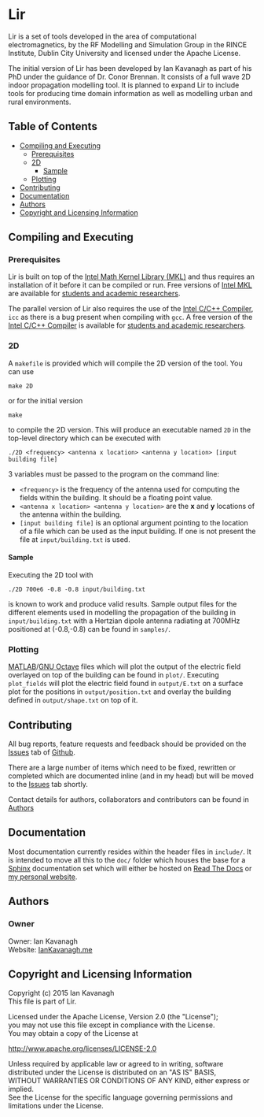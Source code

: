# Lir #

Lir is a set of tools developed in the area of computational electromagnetics, by the RF Modelling and Simulation Group in the RINCE Institute, Dublin City University and licensed under the Apache License.

The initial version of Lir has been developed by Ian Kavanagh as part of his PhD under the guidance of Dr. Conor Brennan. It consists of a full wave 2D indoor propagation modelling tool. It is planned to expand Lir to include tools for producing time domain information as well as modelling urban and rural environments.

## Table of Contents ##

- [Compiling and Executing](#compiling-and-executing)
    - [Prerequisites](#prerequisites)
    - [2D](#2d)
        - [Sample](#2d)
    - [Plotting](#plotting)
- [Contributing](#contributing)
- [Documentation](#documentation)
- [Authors](#authors)
- [Copyright and Licensing Information](#copyright-and-licensing-information)

## Compiling and Executing ##

### Prerequisites ###

Lir is built on top of the [Intel Math Kernel Library (MKL)][mkl] and thus requires an installation of it before it can be compiled or run. Free versions of [Intel MKL][mkl] are available for [students and academic researchers][intel-academic].

The parallel version of Lir also requires the use of the [Intel C/C++ Compiler][icc], `icc` as there is a bug present when compiling with `gcc`. A free version of the [Intel C/C++ Compiler][icc] is available for [students and academic researchers][intel-academic].

### 2D ###

A `makefile` is provided which will compile the 2D version of the tool. You can use

```
make 2D
```

or for the initial version

```
make
```

to compile the 2D version. This will produce an executable named `2D` in the top-level directory which can be executed with

```
./2D <frequency> <antenna x location> <antenna y location> [input building file]
```

3 variables must be passed to the program on the command line:
- `<frequency>` is the frequency of the antenna used for computing the fields within the building. It should be a floating point value.
- `<antenna x location> <antenna y location>` are the **x** and **y** locations of the antenna within the building.
- `[input building file]` is an optional argument pointing to the location of a file which can be used as the input building. If one is not present the file at `input/building.txt` is used.

#### Sample ####

Executing the 2D tool with

```
./2D 700e6 -0.8 -0.8 input/building.txt
```

is known to work and produce valid results. Sample output files for the different elements used in modelling the propagation of the building in `input/building.txt` with a Hertzian dipole antenna radiating at 700MHz positioned at (-0.8,-0.8) can be found in `samples/`.

### Plotting ###

[MATLAB](https://uk.mathworks.com/products/matlab/)/[GNU Octave](https://www.gnu.org/software/octave/) files which will plot the output of the electric field overlayed on top of the building can be found in `plot/`. Executing `plot_fields` will plot the electric field found in `output/E.txt` on a surface plot for the positions in `output/position.txt` and overlay the building defined in `output/shape.txt` on top of it.

## Contributing ##

All bug reports, feature requests and feedback should be provided on the [Issues](https://github.com/IKavanagh/Lir/issues) tab of [Github](https://github.com/IKavanagh/Lir/issues).

There are a large number of items which need to be fixed, rewritten or completed which are documented inline (and in my head) but will be moved to the [Issues](https://github.com/IKavanagh/Lir/issues) tab shortly.

Contact details for authors, collaborators and contributors can be found in [Authors](#authors)

## Documentation ##

Most documentation currently resides within the header files in `include/`. It is intended to move all this to the `doc/` folder which houses the base for a [Sphinx](http://sphinx-doc.org/) documentation set which will either be hosted on [Read The Docs](https://readthedocs.org/) or [my personal website](https://iankavanagh.me).

## Authors ##

### Owner ###
Owner: Ian Kavanagh  
Website: [IanKavanagh.me](https://iankavanagh.me)

## Copyright and Licensing Information ##

Copyright (c) 2015 Ian Kavanagh  
This file is part of Lir.

Licensed under the Apache License, Version 2.0 (the "License");  
you may not use this file except in compliance with the License.  
You may obtain a copy of the License at  

   http://www.apache.org/licenses/LICENSE-2.0

Unless required by applicable law or agreed to in writing, software  
distributed under the License is distributed on an "AS IS" BASIS,  
WITHOUT WARRANTIES OR CONDITIONS OF ANY KIND, either express or implied.  
See the License for the specific language governing permissions and  
limitations under the License.  

[mkl]: https://software.intel.com/en-us/intel-mkl "Intel MKL"
[icc]: https://software.intel.com/en-us/c-compilers "Intel C/C++ Compiler"
[intel-academic]: https://software.intel.com/en-us/qualify-for-free-software
